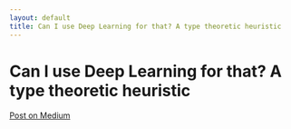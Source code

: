 ```yaml
---
layout: default
title: Can I use Deep Learning for that? A type theoretic heuristic
---
```


# Can I use Deep Learning for that? A type theoretic heuristic
[Post on Medium](https://medium.com/analytics-vidhya/can-deep-learning-solve-my-problem-a-type-theoretic-heuristic-e57f4d1658f)